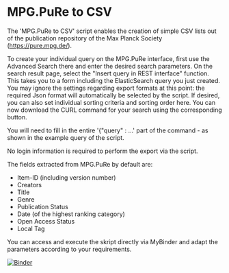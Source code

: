 # MPG.PuRe to CSV
The 'MPG.PuRe to CSV' script enables the creation of simple CSV lists out of the publication repository of the Max Planck Society (https://pure.mpg.de/).

To create your individual query on the MPG.PuRe interface, first use the Advanced Search there and enter the desired search parameters.
On the search result page, select the "Insert query in REST interface" function.
This takes you to a form including the ElasticSearch query you just created. You may ignore the settings regarding export formats at this point: the required Json format will automatically be selected by the script.
If desired, you can also set individual sorting criteria and sorting order here.
You can now download the CURL command for your search using the corresponding button.

You will need to fill in the entire '{"query" : ...' part of the command - as shown in the example query of the script.

No login information is required to perform the export via the script.

The fields extracted from MPG.PuRe by default are:
- Item-ID (including version number)
- Creators
- Title
- Genre
- Publication Status
- Date (of the highest ranking category)
- Open Access Status
- Local Tag

You can access and execute the skript directly via MyBinder and adapt the parameters according to your requirements. 

[![Binder](https://mybinder.org/badge_logo.svg)](https://mybinder.org/v2/gh/LeimLarissa/PuRe-to-CSV/HEAD)
